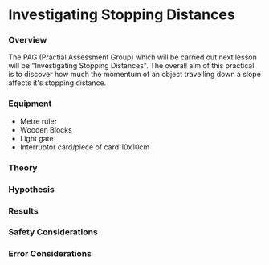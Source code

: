 # Investigating Stopping Distances

### Overview

The PAG (Practial Assessment Group) which will be carried out next lesson will be "Investigating Stopping Distances". The overall aim of this practical is to discover how much the momentum of an object travelling down a slope affects it's stopping distance.

### Equipment
- Metre ruler
- Wooden Blocks
- Light gate
- Interruptor card/piece of card 10x10cm

### Theory

### Hypothesis

### Results

### Safety Considerations

### Error Considerations
